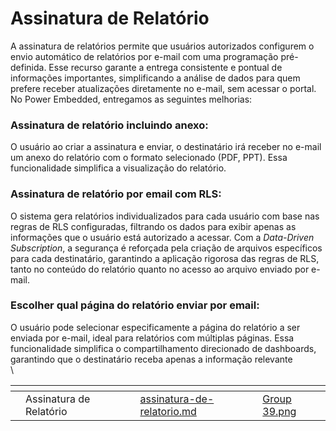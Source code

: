 # Assinatura de Relatório

A assinatura de relatórios permite que usuários autorizados configurem o envio automático de relatórios por e-mail com uma programação pré-definida. Esse recurso garante a entrega consistente e pontual de informações importantes, simplificando a análise de dados para quem prefere receber atualizações diretamente no e-mail, sem acessar o portal.\
No Power Embedded,  entregamos as seguintes melhorias:&#x20;



### Assinatura de relatório incluindo anexo:

O usuário ao criar a assinatura e enviar, o destinatário irá receber no e-mail um anexo do relatório com o formato selecionado (PDF, PPT). Essa funcionalidade simplifica a visualização do relatório.



### Assinatura de relatório por email com RLS:&#x20;

O sistema gera relatórios individualizados para cada usuário com base nas regras de RLS configuradas, filtrando os dados para exibir apenas as informações que o usuário está autorizado a acessar. Com a _Data-Driven Subscription_, a segurança é reforçada pela criação de arquivos específicos para cada destinatário, garantindo a aplicação rigorosa das regras de RLS, tanto no conteúdo do relatório quanto no acesso ao arquivo enviado por e-mail.



### Escolher qual página do relatório enviar por email:

O usuário pode selecionar especificamente a página do relatório a ser enviada por e-mail, ideal para relatórios com múltiplas páginas. Essa funcionalidade simplifica o compartilhamento direcionado de dashboards, garantindo que o destinatário receba apenas a informação relevante\
\


&#x20;



<table data-view="cards"><thead><tr><th></th><th></th><th></th><th data-hidden data-type="content-ref"></th><th data-hidden data-card-cover data-type="files"></th></tr></thead><tbody><tr><td></td><td>Assinatura de Relatório </td><td></td><td><a href="../portal-de-relatorios/assinatura-de-relatorio.md">assinatura-de-relatorio.md</a></td><td><a href="../.gitbook/assets/Group 39.png">Group 39.png</a></td></tr></tbody></table>
